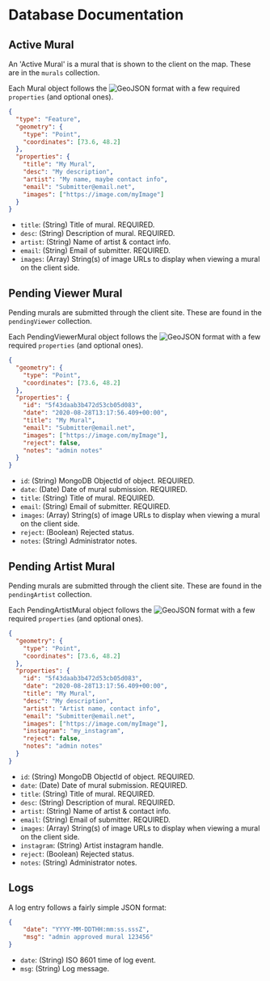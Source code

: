 # Database Documentation

## Active Mural

An 'Active Mural' is a mural that is shown to the client on the map.  These are in the `murals` collection.

Each Mural object follows the ![GeoJSON format](https://geojson.org/) with a few required `properties` (and optional ones).

```json
{
  "type": "Feature",
  "geometry": {
    "type": "Point",
    "coordinates": [73.6, 48.2]
  },
  "properties": {
    "title": "My Mural",
    "desc": "My description",
    "artist": "My name, maybe contact info",
    "email": "Submitter@email.net",
    "images": ["https://image.com/myImage"]
  }
}
```

* `title`: (String) Title of mural. REQUIRED.
* `desc`: (String) Description of mural. REQUIRED.
* `artist`: (String) Name of artist & contact info.
* `email`: (String) Email of submitter. REQUIRED.
* `images`: (Array) String(s) of image URLs to display when viewing a mural on the client side.

## Pending Viewer Mural

Pending murals are submitted through the client site. These are found in the `pendingViewer` collection.

Each PendingViewerMural object follows the ![GeoJSON format](https://geojson.org/) with a few required `properties` (and optional ones).

```json
{
  "geometry": {
    "type": "Point",
    "coordinates": [73.6, 48.2]
  },
  "properties": {
    "id": "5f43daab3b472d53cb05d083",
    "date": "2020-08-28T13:17:56.409+00:00",
    "title": "My Mural",
    "email": "Submitter@email.net",
    "images": ["https://image.com/myImage"],
    "reject": false,
    "notes": "admin notes"
  }
}
```

* `id`: (String) MongoDB ObjectId of object. REQUIRED.
* `date`: (Date) Date of mural submission. REQUIRED.
* `title`: (String) Title of mural. REQUIRED.
* `email`: (String) Email of submitter. REQUIRED.
* `images`: (Array) String(s) of image URLs to display when viewing a mural on the client side.
* `reject`: (Boolean) Rejected status.
* `notes`: (String) Administrator notes.

## Pending Artist Mural

Pending murals are submitted through the client site. These are found in the `pendingArtist` collection.

Each PendingArtistMural object follows the ![GeoJSON format](https://geojson.org/) with a few required `properties` (and optional ones).

```json
{
  "geometry": {
    "type": "Point",
    "coordinates": [73.6, 48.2]
  },
  "properties": {
    "id": "5f43daab3b472d53cb05d083",
    "date": "2020-08-28T13:17:56.409+00:00",
    "title": "My Mural",
    "desc": "My description",
    "artist": "Artist name, contact info",
    "email": "Submitter@email.net",
    "images": ["https://image.com/myImage"],
    "instagram": "my_instagram",
    "reject": false,
    "notes": "admin notes"
  }
}
```

* `id`: (String) MongoDB ObjectId of object. REQUIRED.
* `date`: (Date) Date of mural submission. REQUIRED.
* `title`: (String) Title of mural. REQUIRED.
* `desc`: (String) Description of mural. REQUIRED.
* `artist`: (String) Name of artist & contact info.
* `email`: (String) Email of submitter. REQUIRED.
* `images`: (Array) String(s) of image URLs to display when viewing a mural on the client side.
* `instagram`: (String) Artist instagram handle. 
* `reject`: (Boolean) Rejected status.
* `notes`: (String) Administrator notes.

## Logs

A log entry follows a fairly simple JSON format:
```json
{
	"date": "YYYY-MM-DDTHH:mm:ss.sssZ",
	"msg": "admin approved mural 123456"
}
```

* `date`: (String) ISO 8601 time of log event.
* `msg`: (String) Log message.
